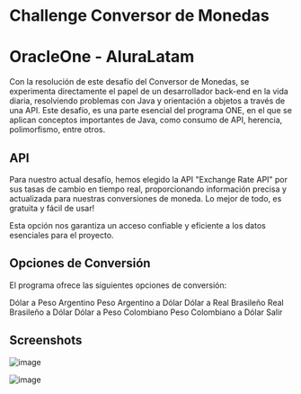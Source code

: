 # Challenge Conversor de Monedas
# OracleOne - AluraLatam

Con la resolución de este desafío del Conversor de Monedas, se experimenta directamente el papel de un desarrollador back-end en la vida diaria, resolviendo problemas con Java y orientación a objetos a través de una API.  Este desafío, es una parte esencial del programa ONE, en el que se aplican conceptos importantes de Java, como consumo de API, herencia, polimorfismo, entre otros.

## API

Para nuestro actual desafío, hemos elegido la API "Exchange Rate API" por sus tasas de cambio en tiempo real, proporcionando información precisa y actualizada para nuestras conversiones de moneda. Lo mejor de todo, es gratuita y fácil de usar!

Esta opción nos garantiza un acceso confiable y eficiente a los datos esenciales para el proyecto.

## Opciones de Conversión
El programa ofrece las siguientes opciones de conversión:

Dólar a Peso Argentino
Peso Argentino a Dólar
Dólar a Real Brasileño
Real Brasileño a Dólar
Dólar a Peso Colombiano
Peso Colombiano a Dólar
Salir


## Screenshots

![image](https://github.com/MQ4ceros/Conversor_Java_De_Moneda/assets/120159979/c7ceb128-5bd6-410c-92d0-be50a1074d97)

![image](https://github.com/MQ4ceros/Conversor_Java_De_Moneda/assets/120159979/eedddb44-6b30-4a80-99a6-fcb691b62f39)


